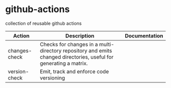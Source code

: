 # github-actions
collection of reusable github actions

| Action | Description | Documentation |
|---|---|---|
| changes-check | Checks for changes in a multi-directory repository and emits changed directories, useful for generating a matrix. |  |
| version-check | Emit, track and enforce code versioning | |